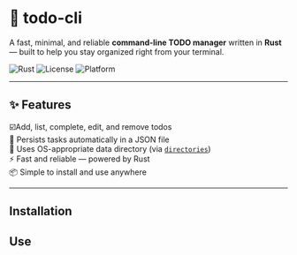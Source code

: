 # 🦀 todo-cli

A fast, minimal, and reliable **command-line TODO manager** written in **Rust** — built to help you stay organized right from your terminal.

![Rust](https://img.shields.io/badge/Made%20with-Rust-orange?style=flat&logo=rust)
![License](https://img.shields.io/badge/License-MIT-blue.svg)
![Platform](https://img.shields.io/badge/Platform-Linux%20%7C%20macOS%20%7C%20Windows-lightgrey)

---

## ✨ Features

☑️Add, list, complete, edit, and remove todos  
💾 Persists tasks automatically in a JSON file  
📂 Uses OS-appropriate data directory (via [`directories`](https://crates.io/crates/directories))  
⚡️ Fast and reliable — powered by Rust  
📦 Simple to install and use anywhere

---

## Installation

## Use
